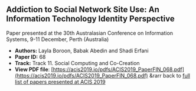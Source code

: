 ## Addiction to Social Network Site Use: An Information Technology Identity Perspective

Paper presented at the 30th Australasian Conference on Information Systems, 9-11 December, Perth (Australia)
- **Authors:** Layla Boroon, Babak Abedin and Shadi Erfani
- **Paper ID:** 68
- **Track:** Track 11. Social Computing and Co-Creation
- **View PDF file**: [https://acis2019.io/pdfs/ACIS2019_PaperFIN_068.pdf](https://acis2019.io/pdfs/ACIS2019_PaperFIN_068.pdf)
&rarr back to [full list of papers presented at ACIS 2019](https://acis2019.io/)